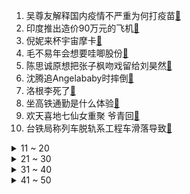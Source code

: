1. 吴尊友解释国内疫情不严重为何打疫苗[:link:](https://s.weibo.com/weibo?q=%23吴尊友解释国内疫情不严重为何打疫苗%23&Refer=top)
2. 印度推出造价90万元的飞机[:link:](https://s.weibo.com/weibo?q=%23印度推出造价90万元的飞机%23&Refer=top)
3. 倪妮来杯宇宙摩卡[:link:](https://s.weibo.com/weibo?q=%23倪妮来杯宇宙摩卡%23&Refer=top)
4. 毛不易年会想要哇唧股份[:link:](https://s.weibo.com/weibo?q=%23毛不易年会想要哇唧股份%23&Refer=top)
5. 陈思诚原想把张子枫吻戏留给刘昊然[:link:](https://s.weibo.com/weibo?q=%23陈思诚原想把张子枫吻戏留给刘昊然%23&Refer=top)
6. 沈腾追Angelababy时摔倒[:link:](https://s.weibo.com/weibo?q=%23沈腾追Angelababy时摔倒%23&Refer=top)
7. 洛根李死了[:link:](https://s.weibo.com/weibo?q=%23洛根李死了%23&Refer=top)
8. 坐高铁通勤是什么体验[:link:](https://s.weibo.com/weibo?q=%23坐高铁通勤是什么体验%23&Refer=top)
9. 欢天喜地七仙女重聚 爷青回[:link:](https://s.weibo.com/weibo?q=%23欢天喜地七仙女重聚%20爷青回%23&Refer=top)
10. 台铁局称列车脱轨系工程车滑落导致[:link:](https://s.weibo.com/weibo?q=%23台铁局称列车脱轨系工程车滑落导致%23&Refer=top)
<details>
<summary>11 ~ 20</summary>

11. 蓝儿一点都没变[:link:](https://s.weibo.com/weibo?q=%23蓝儿一点都没变%23&Refer=top)
12. 杨紫 救场[:link:](https://s.weibo.com/weibo?q=%23杨紫%20救场%23&Refer=top)
13. 吴彤把霍思燕P进七仙女合影[:link:](https://s.weibo.com/weibo?q=%23吴彤把霍思燕P进七仙女合影%23&Refer=top)
14. 刘惜君大风吹[:link:](https://s.weibo.com/weibo?q=%23刘惜君大风吹%23&Refer=top)
15. HM官网涉问题地图被约谈[:link:](https://s.weibo.com/weibo?q=%23HM官网涉问题地图被约谈%23&Refer=top)
16. 台铁脱轨事故仍有200人等待救援[:link:](https://s.weibo.com/weibo?q=%23台铁脱轨事故仍有200人等待救援%23&Refer=top)
17. 快跑[:link:](https://s.weibo.com/weibo?q=%23快跑%23&Refer=top)
18. 周迅演技[:link:](https://s.weibo.com/weibo?q=%23周迅演技%23&Refer=top)
19. 小托马斯与鹈鹕签10天短合同[:link:](https://s.weibo.com/weibo?q=%23小托马斯与鹈鹕签10天短合同%23&Refer=top)
20. 于小雨宣布退役[:link:](https://s.weibo.com/weibo?q=%23于小雨宣布退役%23&Refer=top)
</details>
<details>
<summary>21 ~ 30</summary>

21. 见过最草率的名字[:link:](https://s.weibo.com/weibo?q=%23见过最草率的名字%23&Refer=top)
22. 范丞丞穿女装比薇娅好看[:link:](https://s.weibo.com/weibo?q=%23范丞丞穿女装比薇娅好看%23&Refer=top)
23. 李振宁赵磊杀破狼舞台[:link:](https://s.weibo.com/weibo?q=%23李振宁赵磊杀破狼舞台%23&Refer=top)
24. 如何快速与新同事拉近关系[:link:](https://s.weibo.com/weibo?q=%23如何快速与新同事拉近关系%23&Refer=top)
25. 青你3二公排名[:link:](https://s.weibo.com/weibo?q=%23青你3二公排名%23&Refer=top)
26. 刘宇宁赵露思手绘狼兔[:link:](https://s.weibo.com/weibo?q=%23刘宇宁赵露思手绘狼兔%23&Refer=top)
27. 王源粉色头发[:link:](https://s.weibo.com/weibo?q=%23王源粉色头发%23&Refer=top)
28. 迅猛龙[:link:](https://s.weibo.com/weibo?q=%23迅猛龙%23&Refer=top)
29. 多所高校开设死亡教育课[:link:](https://s.weibo.com/weibo?q=%23多所高校开设死亡教育课%23&Refer=top)
30. 成都大运会延期至2022年举办[:link:](https://s.weibo.com/weibo?q=%23成都大运会延期至2022年举办%23&Refer=top)
</details>
<details>
<summary>31 ~ 40</summary>

31. 男子水下闭气24分33秒破纪录[:link:](https://s.weibo.com/weibo?q=%23男子水下闭气24分33秒破纪录%23&Refer=top)
32. 女鼓手称父亲操作大学成绩[:link:](https://s.weibo.com/weibo?q=%23女鼓手称父亲操作大学成绩%23&Refer=top)
33. 吴允熙自首[:link:](https://s.weibo.com/weibo?q=%23吴允熙自首%23&Refer=top)
34. 3D还原台铁太鲁阁号出轨事故[:link:](https://s.weibo.com/weibo?q=%233D还原台铁太鲁阁号出轨事故%23&Refer=top)
35. 20多国使节新疆参观后称眼见为实[:link:](https://s.weibo.com/weibo?q=%2320多国使节新疆参观后称眼见为实%23&Refer=top)
36. 央视评HM伤疤未好又闯祸[:link:](https://s.weibo.com/weibo?q=%23央视评HM伤疤未好又闯祸%23&Refer=top)
37. 山河令 向往的生活[:link:](https://s.weibo.com/weibo?q=%23山河令%20向往的生活%23&Refer=top)
38. 仅1个月巴西近6.7万人死于新冠[:link:](https://s.weibo.com/weibo?q=%23仅1个月巴西近6.7万人死于新冠%23&Refer=top)
39. 顶楼大结局[:link:](https://s.weibo.com/weibo?q=%23顶楼大结局%23&Refer=top)
40. 王焯冉父母给陈红军烈士送来一句话[:link:](https://s.weibo.com/weibo?q=%23王焯冉父母给陈红军烈士送来一句话%23&Refer=top)
</details>
<details>
<summary>41 ~ 50</summary>

41. 他们牺牲时如此年轻[:link:](https://s.weibo.com/weibo?q=%23他们牺牲时如此年轻%23&Refer=top)
42. 张子枫演技[:link:](https://s.weibo.com/weibo?q=%23张子枫演技%23&Refer=top)
43. 苏伊士运河排队船只已接近全部通过[:link:](https://s.weibo.com/weibo?q=%23苏伊士运河排队船只已接近全部通过%23&Refer=top)
44. 戍边英雄牺牲后的第一个清明节[:link:](https://s.weibo.com/weibo?q=%23戍边英雄牺牲后的第一个清明节%23&Refer=top)
45. 百变大咖秀[:link:](https://s.weibo.com/weibo?q=%23百变大咖秀%23&Refer=top)
46. LPL[:link:](https://s.weibo.com/weibo?q=%23LPL%23&Refer=top)
47. 广东省考成绩[:link:](https://s.weibo.com/weibo?q=%23广东省考成绩%23&Refer=top)
48. 戍边英雄被画进沙画[:link:](https://s.weibo.com/weibo?q=%23戍边英雄被画进沙画%23&Refer=top)
49. 西安上线1秒识别疲劳驾驶系统[:link:](https://s.weibo.com/weibo?q=%23西安上线1秒识别疲劳驾驶系统%23&Refer=top)
50. 广州人才房限售年限延至3年[:link:](https://s.weibo.com/weibo?q=%23广州人才房限售年限延至3年%23&Refer=top)
</details>